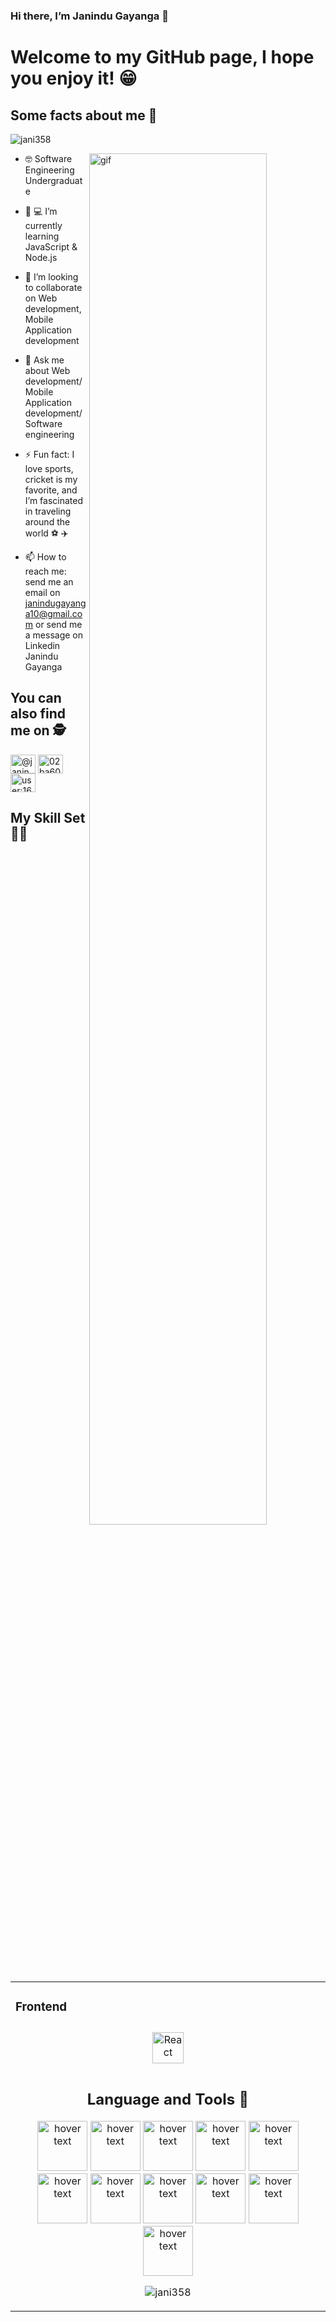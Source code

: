 ### Hi there, I’m Janindu Gayanga 👋 

# Welcome to my GitHub page, I hope you enjoy it! 😁

## Some facts about me 💬 
<p align="left"> <img src="https://komarev.com/ghpvc/?username=jani358&label=Profile%20views&color=0e75b6&style=flat" alt="jani358" /> </p>

<img align="right" alt="gif" src="https://www.aalpha.net/wp-content/uploads/2020/12/full-stack-development.gif" align="center" style="width: 75%; height:75% " />

- 🤓 Software Engineering Undergraduate

- 🔭 💻 I’m currently learning JavaScript & Node.js  
  

- 🌱 I’m looking to collaborate on Web development, Mobile Application development  
  

- 💬 Ask me about Web development/ Mobile Application development/ Software engineering  
  

- ⚡  Fun fact: I love sports, cricket is my favorite, and I’m fascinated in traveling around the world ⚽ ✈️  
  

- 📫 How to reach me: send me an email on janindugayanga10@gmail.com or send me a message on Linkedin Janindu Gayanga  

## You can also find me on 🕵️
<p align="left">
<a href="https://twitter.com/@janindugayanga" target="blank"><img align="center" src="https://raw.githubusercontent.com/rahuldkjain/github-profile-readme-generator/master/src/images/icons/Social/twitter.svg" alt="@janindugayanga" height="30" width="40" /></a>
<a href="https://linkedin.com/in/02ba60217" target="blank"><img align="center" src="https://raw.githubusercontent.com/rahuldkjain/github-profile-readme-generator/master/src/images/icons/Social/linked-in-alt.svg" alt="02ba60217" height="30" width="40" /></a>
<a href="https://stackoverflow.com/users/user:16996633" target="blank"><img align="center" src="https://raw.githubusercontent.com/rahuldkjain/github-profile-readme-generator/master/src/images/icons/Social/stack-overflow.svg" alt="user:16996633" height="30" width="40" /></a>
</p>

## My Skill Set 👩‍💻

<table><tr><td valign="top" width="33%">



### Frontend  
   
<div align="center">  
<img style="margin: 10px" src="https://cdn.icon-icons.com/icons2/2107/PNG/96/file_type_css_icon_130661.png" alt="React" height="50" />  


## Language and Tools 🧰
<p align="flex-start">
  <img src="https://cdn.icon-icons.com/icons2/2107/PNG/96/file_type_css_icon_130661.png" width="80" title="hover text">
  <img src="https://cdn.icon-icons.com/icons2/2107/PNG/96/file_type_html_icon_130541.png" width="80" title="hover text">
  <img src="https://cdn-icons-png.flaticon.com/512/919/919825.png" width="80" title="hover text">
  <img src="https://cdn.iconscout.com/icon/free/png-256/mongodb-226029.png" width="80" title="hover text">
  <img src="https://cdn.icon-icons.com/icons2/2107/PNG/512/file_type_tailwind_icon_130128.png" width="80" title="hover text">
  <img src="https://logodownload.org/wp-content/uploads/2022/04/javascript-logo-4.png" width="80" title="hover text">
  <img src="https://cdn.icon-icons.com/icons2/2107/PNG/512/file_type_php_icon_130266.png" width="80" title="hover text">
  <img src="https://cdn.icon-icons.com/icons2/2415/PNG/512/java_original_wordmark_logo_icon_146459.png" width="80" title="hover text">
  <img src="https://cdn.icon-icons.com/icons2/2699/PNG/512/python_vertical_logo_icon_168039.png" width="80" title="hover text">
  <img src="https://images.vexels.com/media/users/3/166179/isolated/lists/b83d6b47a9502dfaf535087627a8bf96-icone-da-linguagem-de-programacao-c.png" width="80" title="hover text">
  <img src="https://cdn.icon-icons.com/icons2/2107/PNG/96/file_type_flutter_icon_130599.png" width="80" title="hover text">
 
</p> 
<div align="center"> 


<p><img align="center" src="https://github-readme-streak-stats.herokuapp.com/?user=jani358&" alt="jani358" /></p>

</div>  

